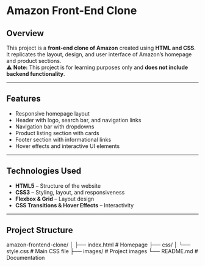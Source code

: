 # Amazon Front-End Clone

## Overview
This project is a **front-end clone of Amazon** created using **HTML and CSS**. It replicates the layout, design, and user interface of Amazon’s homepage and product sections.  
⚠️ **Note:** This project is for learning purposes only and **does not include backend functionality**.

---

## Features
- Responsive homepage layout
- Header with logo, search bar, and navigation links
- Navigation bar with dropdowns
- Product listing section with cards
- Footer section with informational links
- Hover effects and interactive UI elements

---

## Technologies Used
- **HTML5** – Structure of the website
- **CSS3** – Styling, layout, and responsiveness
- **Flexbox & Grid** – Layout design
- **CSS Transitions & Hover Effects** – Interactivity

---

## Project Structure
amazon-frontend-clone/
│
├── index.html # Homepage
├── css/
│ └── style.css # Main CSS file
├── images/ # Project images
└── README.md # Documentation

